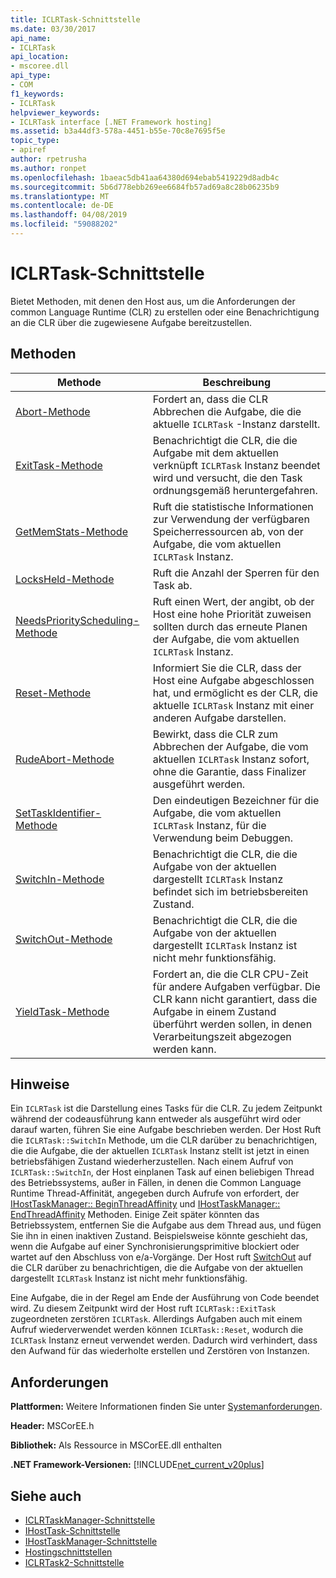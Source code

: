 ```yaml
---
title: ICLRTask-Schnittstelle
ms.date: 03/30/2017
api_name:
- ICLRTask
api_location:
- mscoree.dll
api_type:
- COM
f1_keywords:
- ICLRTask
helpviewer_keywords:
- ICLRTask interface [.NET Framework hosting]
ms.assetid: b3a44df3-578a-4451-b55e-70c8e7695f5e
topic_type:
- apiref
author: rpetrusha
ms.author: ronpet
ms.openlocfilehash: 1baeac5db41aa64380d694ebab5419229d8adb4c
ms.sourcegitcommit: 5b6d778ebb269ee6684fb57ad69a8c28b06235b9
ms.translationtype: MT
ms.contentlocale: de-DE
ms.lasthandoff: 04/08/2019
ms.locfileid: "59088202"
---
```

# <a name="iclrtask-interface"></a>ICLRTask-Schnittstelle
Bietet Methoden, mit denen den Host aus, um die Anforderungen der common Language Runtime (CLR) zu erstellen oder eine Benachrichtigung an die CLR über die zugewiesene Aufgabe bereitzustellen.  
  
## <a name="methods"></a>Methoden  
  
|Methode|Beschreibung|  
|------------|-----------------|  
|[Abort-Methode](../../../../docs/framework/unmanaged-api/hosting/iclrtask-abort-method.md)|Fordert an, dass die CLR Abbrechen die Aufgabe, die die aktuelle `ICLRTask` -Instanz darstellt.|  
|[ExitTask-Methode](../../../../docs/framework/unmanaged-api/hosting/iclrtask-exittask-method.md)|Benachrichtigt die CLR, die die Aufgabe mit dem aktuellen verknüpft `ICLRTask` Instanz beendet wird und versucht, die den Task ordnungsgemäß heruntergefahren.|  
|[GetMemStats-Methode](../../../../docs/framework/unmanaged-api/hosting/iclrtask-getmemstats-method.md)|Ruft die statistische Informationen zur Verwendung der verfügbaren Speicherressourcen ab, von der Aufgabe, die vom aktuellen `ICLRTask` Instanz.|  
|[LocksHeld-Methode](../../../../docs/framework/unmanaged-api/hosting/iclrtask-locksheld-method.md)|Ruft die Anzahl der Sperren für den Task ab.|  
|[NeedsPriorityScheduling-Methode](../../../../docs/framework/unmanaged-api/hosting/iclrtask-needspriorityscheduling-method.md)|Ruft einen Wert, der angibt, ob der Host eine hohe Priorität zuweisen sollten durch das erneute Planen der Aufgabe, die vom aktuellen `ICLRTask` Instanz.|  
|[Reset-Methode](../../../../docs/framework/unmanaged-api/hosting/iclrtask-reset-method.md)|Informiert Sie die CLR, dass der Host eine Aufgabe abgeschlossen hat, und ermöglicht es der CLR, die aktuelle `ICLRTask` Instanz mit einer anderen Aufgabe darstellen.|  
|[RudeAbort-Methode](../../../../docs/framework/unmanaged-api/hosting/iclrtask-rudeabort-method.md)|Bewirkt, dass die CLR zum Abbrechen der Aufgabe, die vom aktuellen `ICLRTask` Instanz sofort, ohne die Garantie, dass Finalizer ausgeführt werden.|  
|[SetTaskIdentifier-Methode](../../../../docs/framework/unmanaged-api/hosting/iclrtask-settaskidentifier-method.md)|Den eindeutigen Bezeichner für die Aufgabe, die vom aktuellen `ICLRTask` Instanz, für die Verwendung beim Debuggen.|  
|[SwitchIn-Methode](../../../../docs/framework/unmanaged-api/hosting/iclrtask-switchin-method.md)|Benachrichtigt die CLR, die die Aufgabe von der aktuellen dargestellt `ICLRTask` Instanz befindet sich im betriebsbereiten Zustand.|  
|[SwitchOut-Methode](../../../../docs/framework/unmanaged-api/hosting/iclrtask-switchout-method.md)|Benachrichtigt die CLR, die die Aufgabe von der aktuellen dargestellt `ICLRTask` Instanz ist nicht mehr funktionsfähig.|  
|[YieldTask-Methode](../../../../docs/framework/unmanaged-api/hosting/iclrtask-yieldtask-method.md)|Fordert an, die die CLR CPU-Zeit für andere Aufgaben verfügbar. Die CLR kann nicht garantiert, dass die Aufgabe in einem Zustand überführt werden sollen, in denen Verarbeitungszeit abgezogen werden kann.|  
  
## <a name="remarks"></a>Hinweise  
 Ein `ICLRTask` ist die Darstellung eines Tasks für die CLR. Zu jedem Zeitpunkt während der codeausführung kann entweder als ausgeführt wird oder darauf warten, führen Sie eine Aufgabe beschrieben werden. Der Host Ruft die `ICLRTask::SwitchIn` Methode, um die CLR darüber zu benachrichtigen, die die Aufgabe, die der aktuellen `ICLRTask` Instanz stellt ist jetzt in einen betriebsfähigen Zustand wiederherzustellen. Nach einem Aufruf von `ICLRTask::SwitchIn`, der Host einplanen Task auf einen beliebigen Thread des Betriebssystems, außer in Fällen, in denen die Common Language Runtime Thread-Affinität, angegeben durch Aufrufe von erfordert, der [IHostTaskManager:: BeginThreadAffinity](../../../../docs/framework/unmanaged-api/hosting/ihosttaskmanager-beginthreadaffinity-method.md) und [IHostTaskManager:: EndThreadAffinity](../../../../docs/framework/unmanaged-api/hosting/ihosttaskmanager-endthreadaffinity-method.md) Methoden. Einige Zeit später könnten das Betriebssystem, entfernen Sie die Aufgabe aus dem Thread aus, und fügen Sie ihn in einen inaktiven Zustand. Beispielsweise könnte geschieht das, wenn die Aufgabe auf einer Synchronisierungsprimitive blockiert oder wartet auf den Abschluss von e/a-Vorgänge. Der Host ruft [SwitchOut](../../../../docs/framework/unmanaged-api/hosting/iclrtask-switchout-method.md) auf die CLR darüber zu benachrichtigen, die die Aufgabe von der aktuellen dargestellt `ICLRTask` Instanz ist nicht mehr funktionsfähig.  
  
 Eine Aufgabe, die in der Regel am Ende der Ausführung von Code beendet wird. Zu diesem Zeitpunkt wird der Host ruft `ICLRTask::ExitTask` zugeordneten zerstören `ICLRTask`. Allerdings Aufgaben auch mit einem Aufruf wiederverwendet werden können `ICLRTask::Reset`, wodurch die `ICLRTask` Instanz erneut verwendet werden. Dadurch wird verhindert, dass den Aufwand für das wiederholte erstellen und Zerstören von Instanzen.  
  
## <a name="requirements"></a>Anforderungen  
 **Plattformen:** Weitere Informationen finden Sie unter [Systemanforderungen](../../../../docs/framework/get-started/system-requirements.md).  
  
 **Header:** MSCorEE.h  
  
 **Bibliothek:** Als Ressource in MSCorEE.dll enthalten  
  
 **.NET Framework-Versionen:** [!INCLUDE[net_current_v20plus](../../../../includes/net-current-v20plus-md.md)]  
  
## <a name="see-also"></a>Siehe auch

- [ICLRTaskManager-Schnittstelle](../../../../docs/framework/unmanaged-api/hosting/iclrtaskmanager-interface.md)
- [IHostTask-Schnittstelle](../../../../docs/framework/unmanaged-api/hosting/ihosttask-interface.md)
- [IHostTaskManager-Schnittstelle](../../../../docs/framework/unmanaged-api/hosting/ihosttaskmanager-interface.md)
- [Hostingschnittstellen](../../../../docs/framework/unmanaged-api/hosting/hosting-interfaces.md)
- [ICLRTask2-Schnittstelle](../../../../docs/framework/unmanaged-api/hosting/iclrtask2-interface.md)
